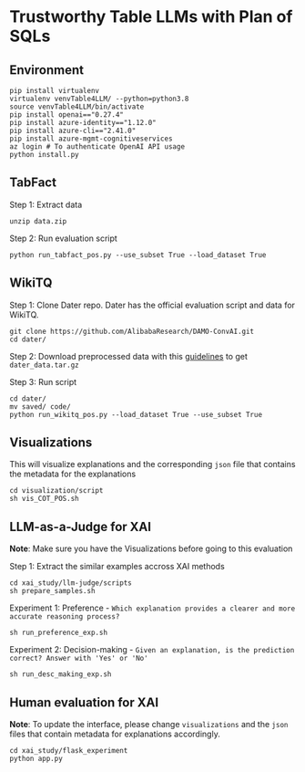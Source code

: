 # Trustworthy Table LLMs with Plan of SQLs


## Environment

```shell
pip install virtualenv
virtualenv venvTable4LLM/ --python=python3.8
source venvTable4LLM/bin/activate
pip install openai=="0.27.4"
pip install azure-identity=="1.12.0"
pip install azure-cli=="2.41.0"
pip install azure-mgmt-cognitiveservices
az login # To authenticate OpenAI API usage
python install.py
```
 

## TabFact

Step 1: Extract data
```shell
unzip data.zip
```

Step 2: Run evaluation script

```
python run_tabfact_pos.py --use_subset True --load_dataset True

```

## WikiTQ

Step 1: Clone Dater repo. Dater has the official evaluation script and data for WikiTQ.

```
git clone https://github.com/AlibabaResearch/DAMO-ConvAI.git
cd dater/
```

Step 2: Download preprocessed data with this [guidelines](https://github.com/AlibabaResearch/DAMO-ConvAI/tree/main/dater#download) to get `dater_data.tar.gz`

Step 3: Run script

```
cd dater/
mv saved/ code/
python run_wikitq_pos.py --load_dataset True --use_subset True
```

## Visualizations
This will visualize explanations and the corresponding `json` file that contains the metadata for the explanations

```
cd visualization/script
sh vis_COT_POS.sh
```

## LLM-as-a-Judge for XAI

**Note**: Make sure you have the Visualizations before going to this evaluation 

Step 1: Extract the similar examples accross XAI methods

```
cd xai_study/llm-judge/scripts
sh prepare_samples.sh
```

Experiment 1: Preference - `Which explanation provides a clearer and more accurate reasoning process?`

```
sh run_preference_exp.sh
```

Experiment 2: Decision-making - `Given an explanation, is the prediction correct? Answer with 'Yes' or 'No'`

```
sh run_desc_making_exp.sh
```

## Human evaluation for XAI

**Note**: To update the interface, please change `visualizations` and the `json` files that contain metadata for explanations accordingly.

```
cd xai_study/flask_experiment
python app.py
```


